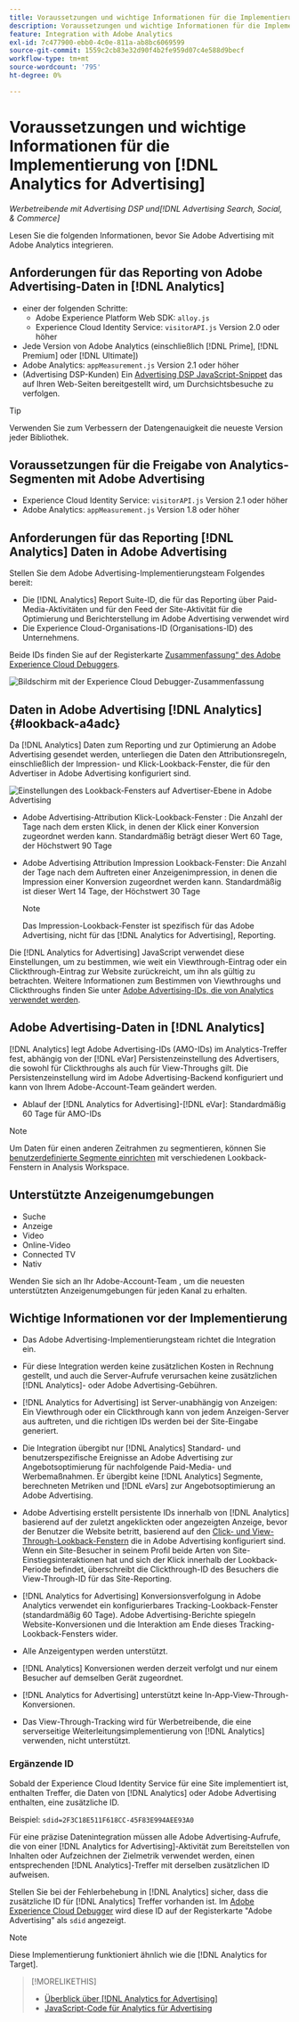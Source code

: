 ```yaml
---
title: Voraussetzungen und wichtige Informationen für die Implementierung [!DNL Analytics for Advertising]
description: Voraussetzungen und wichtige Informationen für die Implementierung [!DNL Analytics for Advertising]
feature: Integration with Adobe Analytics
exl-id: 7c477900-ebb0-4c0e-811a-ab8bc6069599
source-git-commit: 1559c2cb83e32d90f4b2fe959d07c4e588d9becf
workflow-type: tm+mt
source-wordcount: '795'
ht-degree: 0%

---
```


# Voraussetzungen und wichtige Informationen für die Implementierung von [!DNL Analytics for Advertising]

*Werbetreibende mit Advertising DSP und[!DNL Advertising Search, Social, & Commerce]*

Lesen Sie die folgenden Informationen, bevor Sie Adobe Advertising mit Adobe Analytics integrieren.

## Anforderungen für das Reporting von Adobe Advertising-Daten in [!DNL Analytics]

* einer der folgenden Schritte:
   * Adobe Experience Platform Web SDK: `alloy.js`
   * Experience Cloud Identity Service: `visitorAPI.js` Version 2.0 oder höher
* Jede Version von Adobe Analytics (einschließlich [!DNL Prime], [!DNL Premium] oder [!DNL Ultimate])
* Adobe Analytics: `appMeasurement.js` Version 2.1 oder höher
* (Advertising DSP-Kunden) Ein [Advertising DSP JavaScript-Snippet](javascript.md) das auf Ihren Web-Seiten bereitgestellt wird, um Durchsichtsbesuche zu verfolgen.

>[!TIP]
>
>Verwenden Sie zum Verbessern der Datengenauigkeit die neueste Version jeder Bibliothek.

## Voraussetzungen für die Freigabe von Analytics-Segmenten mit Adobe Advertising

* Experience Cloud Identity Service: `visitorAPI.js` Version 2.1 oder höher
* Adobe Analytics: `appMeasurement.js` Version 1.8 oder höher

## Anforderungen für das Reporting [!DNL Analytics] Daten in Adobe Advertising

Stellen Sie dem Adobe Advertising-Implementierungsteam Folgendes bereit:

* Die [!DNL Analytics] Report Suite-ID, die für das Reporting über Paid-Media-Aktivitäten und für den Feed der Site-Aktivität für die Optimierung und Berichterstellung im Adobe Advertising verwendet wird
* Die Experience Cloud-Organisations-ID (Organisations-ID) des Unternehmens.

Beide IDs finden Sie auf der Registerkarte [Zusammenfassung“ des Adobe Experience Cloud Debuggers](https://experienceleague.adobe.com/docs/debugger/using-v2/summary.html).

![Bildschirm mit der Experience Cloud Debugger-Zusammenfassung](/help/integrations/assets/a4adc-debugger-summary.png)

## Daten in Adobe Advertising [!DNL Analytics] {#lookback-a4adc}

Da [!DNL Analytics] Daten zum Reporting und zur Optimierung an Adobe Advertising gesendet werden, unterliegen die Daten den Attributionsregeln, einschließlich der Impression- und Klick-Lookback-Fenster, die für den Advertiser in Adobe Advertising konfiguriert sind.

![Einstellungen des Lookback-Fensters auf Advertiser-Ebene in Adobe Advertising](/help/integrations/assets/a4adc-lookbacks.png)

* Adobe Advertising-Attribution Klick-Lookback-Fenster : Die Anzahl der Tage nach dem ersten Klick, in denen der Klick einer Konversion zugeordnet werden kann. Standardmäßig beträgt dieser Wert 60 Tage, der Höchstwert 90 Tage
* Adobe Advertising Attribution Impression Lookback-Fenster: Die Anzahl der Tage nach dem Auftreten einer Anzeigenimpression, in denen die Impression einer Konversion zugeordnet werden kann. Standardmäßig ist dieser Wert 14 Tage, der Höchstwert 30 Tage

  >[!NOTE]
  >
  > Das Impression-Lookback-Fenster ist spezifisch für das Adobe Advertising, nicht für das [!DNL Analytics for Advertising], Reporting.

Die [!DNL Analytics for Advertising] JavaScript verwendet diese Einstellungen, um zu bestimmen, wie weit ein Viewthrough-Eintrag oder ein Clickthrough-Eintrag zur Website zurückreicht, um ihn als gültig zu betrachten. Weitere Informationen zum Bestimmen von Viewthroughs und Clickthroughs finden Sie unter [Adobe Advertising-IDs, die von Analytics verwendet werden](ids.md).

## Adobe Advertising-Daten in [!DNL Analytics]

[!DNL Analytics] legt Adobe Advertising-IDs (AMO-IDs) im Analytics-Treffer fest, abhängig von der [!DNL eVar] Persistenzeinstellung des Advertisers, die sowohl für Clickthroughs als auch für View-Throughs gilt. Die Persistenzeinstellung wird im Adobe Advertising-Backend konfiguriert und kann von Ihrem Adobe-Account-Team geändert werden.

* Ablauf der [!DNL Analytics for Advertising]-[!DNL eVar]: Standardmäßig 60 Tage für AMO-IDs

>[!NOTE]
>
>Um Daten für einen anderen Zeitrahmen zu segmentieren, können Sie [benutzerdefinierte Segmente einrichten](https://experienceleague.adobe.com/docs/analytics/components/segmentation/segmentation-workflow/seg-build.html) mit verschiedenen Lookback-Fenstern in Analysis Workspace.

## Unterstützte Anzeigenumgebungen

* Suche
* Anzeige
* Video
* Online-Video
* Connected TV
* Nativ

Wenden Sie sich an Ihr Adobe-Account-Team , um die neuesten unterstützten Anzeigenumgebungen für jeden Kanal zu erhalten.

## Wichtige Informationen vor der Implementierung

* Das Adobe Advertising-Implementierungsteam richtet die Integration ein.

* Für diese Integration werden keine zusätzlichen Kosten in Rechnung gestellt, und auch die Server-Aufrufe verursachen keine zusätzlichen [!DNL Analytics]- oder Adobe Advertising-Gebühren.

* [!DNL Analytics for Advertising] ist Server-unabhängig von Anzeigen: Ein Viewthrough oder ein Clickthrough kann von jedem Anzeigen-Server aus auftreten, und die richtigen IDs werden bei der Site-Eingabe generiert.

* Die Integration übergibt nur [!DNL Analytics] Standard- und benutzerspezifische Ereignisse an Adobe Advertising zur Angebotsoptimierung für nachfolgende Paid-Media- und Werbemaßnahmen. Er übergibt keine [!DNL Analytics] Segmente, berechneten Metriken und [!DNL eVars] zur Angebotsoptimierung an Adobe Advertising.

* Adobe Advertising erstellt persistente IDs innerhalb von [!DNL Analytics] basierend auf der zuletzt angeklickten oder angezeigten Anzeige, bevor der Benutzer die Website betritt, basierend auf den [Click- und View-Through-Lookback-Fenstern](#lookback-a4adc) die in Adobe Advertising konfiguriert sind. Wenn ein Site-Besucher in seinem Profil beide Arten von Site-Einstiegsinteraktionen hat und sich der Klick innerhalb der Lookback-Periode befindet, überschreibt die Clickthrough-ID des Besuchers die View-Through-ID für das Site-Reporting.

* [!DNL Analytics for Advertising] Konversionsverfolgung in Adobe Analytics verwendet ein konfigurierbares Tracking-Lookback-Fenster (standardmäßig 60 Tage). Adobe Advertising-Berichte spiegeln Website-Konversionen und die Interaktion am Ende dieses Tracking-Lookback-Fensters wider.

* Alle Anzeigentypen werden unterstützt. <!--Clarify what this might include. It used to include CTV, but not anymore: However, not all ad environments are supported. -->

* [!DNL Analytics] Konversionen werden derzeit verfolgt und nur einem Besucher auf demselben Gerät zugeordnet.

* [!DNL Analytics for Advertising] unterstützt keine In-App-View-Through-Konversionen.

* Das View-Through-Tracking wird für Werbetreibende, die eine serverseitige Weiterleitungsimplementierung von [!DNL Analytics] verwenden, nicht unterstützt.

### Ergänzende ID

Sobald der Experience Cloud Identity Service für eine Site implementiert ist, enthalten Treffer, die Daten von [!DNL Analytics] oder Adobe Advertising enthalten, eine zusätzliche ID.

Beispiel: `sdid=2F3C18E511F618CC-45F83E994AEE93A0`

Für eine präzise Datenintegration müssen alle Adobe Advertising-Aufrufe, die von einer [!DNL Analytics for Advertising]-Aktivität zum Bereitstellen von Inhalten oder Aufzeichnen der Zielmetrik verwendet werden, einen entsprechenden [!DNL Analytics]-Treffer mit derselben zusätzlichen ID aufweisen.

Stellen Sie bei der Fehlerbehebung in [!DNL Analytics] sicher, dass die zusätzliche ID für [!DNL Analytics] Treffer vorhanden ist. Im [Adobe Experience Cloud Debugger](https://experienceleague.adobe.com/docs/debugger/using-v2/summary.html) wird diese ID auf der Registerkarte &quot;Adobe Advertising&quot; als `sdid` angezeigt.

>[!NOTE]
>
> Diese Implementierung funktioniert ähnlich wie die [!DNL Analytics for Target].

>[!MORELIKETHIS]
>
>* [Überblick über [!DNL Analytics for Advertising]](overview.md)
>* [JavaScript-Code für Analytics für Advertising](/help/integrations/analytics/javascript.md)

